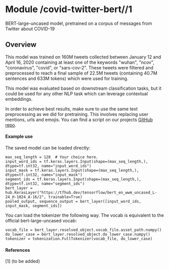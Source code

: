 # Module <publisher>/covid-twitter-bert//1
BERT-large-uncased model, pretrained on a corpus of messages from Twitter about COVID-19

<!-- asset-path: https://storage.cloud.google.com/cb-tpu-projects/releases/v1/twitter-covid-bert-v1.tar.gz -->
<!-- module-type: text-embedding -->
<!-- network-architecture: Transformer -->
<!-- dataset: Twitter -->
<!-- language: en -->
<!-- fine-tunable: true -->
<!-- format: saved_model_2 -->

## Overview

This model was trained on 160M tweets collected between January 12 and April 16, 2020 containing at least one of the keywords "wuhan", "ncov", "coronavirus", "covid", or "sars-cov-2". These tweets were filtered and preprocessed to reach a final sample of 22.5M tweets (containing 40.7M sentences and 633M tokens) which were used for training.

This model was evaluated based on downstream classification tasks, but it could be used for any other NLP task which can leverage contextual embeddings. 

In order to achieve best results, make sure to use the same text preprocessing as we did for pretraining. This involves replacing user mentions, urls and emojis. You can find a script on our projects [GitHub repo](https://github.com/digitalepidemiologylab/covid-bert).


#### Example use
The saved model can be loaded directly:

```
max_seq_length = 128  # Your choice here.
input_word_ids = tf.keras.layers.Input(shape=(max_seq_length,), dtype=tf.int32, name="input_word_ids")
input_mask = tf.keras.layers.Input(shape=(max_seq_length,), dtype=tf.int32, name="input_mask")
segment_ids = tf.keras.layers.Input(shape=(max_seq_length,), dtype=tf.int32, name="segment_ids")
bert_layer = hub.KerasLayer("https://tfhub.dev/tensorflow/bert_en_wwm_uncased_L-24_H-1024_A-16/2", trainable=True)
pooled_output, sequence_output = bert_layer([input_word_ids, input_mask, segment_ids])
```

You can load the tokenizer the following way. The vocab is equivalent to the official bert-large-uncased vocab:
```
vocab_file = bert_layer.resolved_object.vocab_file.asset_path.numpy()
do_lower_case = bert_layer.resolved_object.do_lower_case.numpy()
tokenizer = tokenization.FullTokenizer(vocab_file, do_lower_case)
```

#### References
[1] (to be added)
